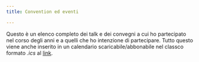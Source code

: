 ```yaml
---
title: Convention ed eventi

---
```

Questo è un elenco completo dei talk e dei convegni a cui ho partecipato nel corso degli anni e a quelli che ho intenzione di partecipare. Tutto questo viene anche inserito in un calendario scaricabile/abbonabile nel classco formato _.ics_ al [link](https://www.fundor333.com/event/index.ics).
